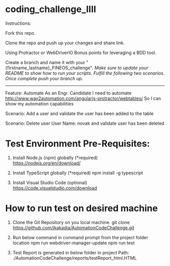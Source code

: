 # coding_challenge_IIII

Instructions:

Fork this repo.

Clone the repo and push up your changes and share link.

Using Protractor or WebDriverIO Bonus points for leveraging a BDD tool.

Create a branch and name it with your "{firstname_lastname}_FINEOS_challenge".
*Make sure to update your README to show how to run your scripts.*
*Fulfill the following two scenarios.*
*Once complete push your branch up.*

---
Feature: Automate
     As an Engr. Candidate
     I need to automate http://www.way2automation.com/angularjs-protractor/webtables/
     So I can show my automation capabilities

Scenario: Add a user and validate the user has been added to the table

Scenario: Delete user User Name: novak and validate user has been deleted

# Test Environment Pre-Requisites:

1. Install Node.js (npm) globally (*required)
     https://nodejs.org/en/download/

2. Install TypeScript globally (*required)
     npm install -g typescript

3. Install Visual Studio Code (optional)
     https://code.visualstudio.com/download

# How to run test on desired machine

1. Clone the Git Repository on you local machine.
     git clone https://github.com/jkakadia/AutomationCodeChallenge.git

2. Run below command in command prompt from the project folder location
     npm run webdriver-manager-update
     npm run test

3. Test Report is generated in below folder in project
     Path: ./AutomationCodeChallenge/reports/testReport_html.HTML


